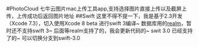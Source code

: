 #PhotoCloud
七牛云图片mac上传工具app,支持选择图片直接上传以及截屏上传，上传成功后返回图片地址
##Swift
这里不得不提一下，我是基于2.3开发（Xcode 7.3），切入使用Xcode 8 beta 进行swift 3编译~ 数据库用的[realm](https://github.com/realm/realm-cocoa)，暂时还不支持swift 3~ 后面等realm支持了的，我会更新代码的~
swit 3.0 已经支持了的~  可以切换分支到swift-3.0

